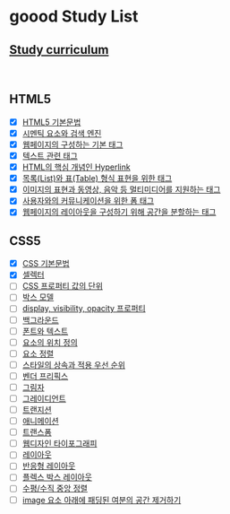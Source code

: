 # goood Study List

## [Study curriculum](https://poiemaweb.com/)

<br />

## HTML5

- [x] [HTML5 기본문법](https://github.com/Carrot-group-study/goood/blob/main/Post/HTML/HTML5%20%EA%B8%B0%EB%B3%B8%EB%AC%B8%EB%B2%95.md)
- [x] [시멘틱 요소와 검색 엔진](https://github.com/Carrot-group-study/goood/blob/main/Post/HTML/%EC%8B%9C%EB%A9%98%ED%8B%B1%20%EC%9A%94%EC%86%8C%EC%99%80%20%EA%B2%80%EC%83%89%20%EC%97%94%EC%A7%84.md)
- [x] [웹페이지의 구성하는 기본 태그](https://github.com/Carrot-group-study/goood/blob/main/Post/HTML/%EC%9B%B9%ED%8E%98%EC%9D%B4%EC%A7%80%EC%9D%98%20%EA%B5%AC%EC%84%B1%ED%95%98%EB%8A%94%20%EA%B8%B0%EB%B3%B8%20%ED%83%9C%EA%B7%B8.md)
- [x] [텍스트 관련 태그](https://github.com/Carrot-group-study/goood/blob/main/Post/HTML/%ED%85%8D%EC%8A%A4%ED%8A%B8%20%EA%B4%80%EB%A0%A8%20%ED%83%9C%EA%B7%B8.md)
- [x] [HTML의 핵심 개념인 Hyperlink](https://github.com/Carrot-group-study/goood/blob/main/Post/HTML/HTML%EC%9D%98%20%ED%95%B5%EC%8B%AC%20%EA%B0%9C%EB%85%90%EC%9D%B8%20Hyperlink.md)
- [x] [목록(List)와 표(Table) 형식 표현을 위한 태그](https://github.com/Carrot-group-study/goood/blob/main/Post/HTML/List%20%26%20Table%20%ED%83%9C%EA%B7%B8.md)
- [x] [이미지의 표현과 동영상, 음악 등 멀티미디어를 지원하는 태그](https://github.com/Carrot-group-study/goood/blob/main/Post/HTML/%EB%A9%80%ED%8B%B0%EB%AF%B8%EB%94%94%EC%96%B4%ED%83%9C%EA%B7%B8.md)
- [x] [사용자와의 커뮤니케이션을 위한 폼 태그](https://github.com/Carrot-group-study/goood/blob/main/Post/HTML/%ED%8F%BC%20%ED%83%9C%EA%B7%B8.md)
- [x] [웹페이지의 레이아웃을 구성하기 위해 공간을 분할하는 태그](https://github.com/Carrot-group-study/goood/blob/main/Post/HTML/%EB%B6%84%ED%95%A0%ED%83%9C%EA%B7%B8.md)

## CSS5

- [x] [CSS 기본문법](https://github.com/Carrot-group-study/goood/blob/main/Post/CSS/CSS%20%EA%B8%B0%EB%B3%B8%20%EB%AC%B8%EB%B2%95.md)
- [x] [셀렉터](https://github.com/Carrot-group-study/goood/blob/main/Post/CSS/%EC%85%80%EB%A0%89%ED%84%B0.md)
- [ ] [CSS 프로퍼티 값의 단위]()
- [ ] [박스 모델]()
- [ ] [display, visibility, opacity 프로퍼티]()
- [ ] [백그라운드]()
- [ ] [폰트와 텍스트]()
- [ ] [요소의 위치 정의]()
- [ ] [요소 정렬]()
- [ ] [스타일의 상속과 적용 우선 순위]()
- [ ] [벤더 프리픽스]()
- [ ] [그림자]()
- [ ] [그레이디언트]()
- [ ] [트랜지션]()
- [ ] [애니메이션]()
- [ ] [트랜스폼]()
- [ ] [웹디자인 타이포그래피]()
- [ ] [레이아웃]()
- [ ] [반응형 레이아웃]()
- [ ] [플렉스 박스 레이아웃]()
- [ ] [수평/수직 중앙 정렬]()
- [ ] [image 요소 아래에 패딩된 여분의 공간 제거하기]()
